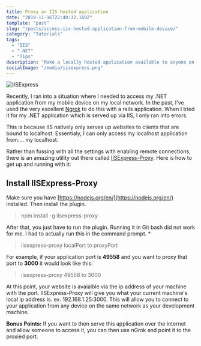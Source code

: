 ```yaml
---
title: Proxy an IIS hosted application
date: "2019-11-16T22:40:32.169Z"
template: "post"
slug: "/posts/access-iis-hosted-application-from-mobile-device/"
category: "Tutorials"
tags:
  - "IIS"
  - ".NET"
  - "Tips"
description: "Make a locally hosted application available to anyone on your network."
socialImage: "/media/iisexpress.png"
---
```


![IISExpress](/media/iisexpress.png)


Recently, I ran into a situation where I needed to access my .NET application from my mobile device on my local network. In the past, I've used the very excellent [Ngrok](ngrok.com) to do this with a rails application. When I tried it for my .NET application which is served up via IIS, I only ran into errors. 

This is because IIS natively only serves up websites to clients that are bound to localhost. Essentialy, I can only access my localhost application from.... my localhost.

Rather than fussing with all the settings with enabling remote connections, there is an amazing utility out there called [IISExpress-Proxy](https://github.com/icflorescu/iisexpress-proxy). Here is how to get up and running with it:

## Install IISExpress-Proxy

Make sure you have [https://nodejs.org/en/](https://nodejs.org/en/) installed. Then install the plugin.
> npm install -g iisexpress-proxy

After that, you just have to run the plugin. Running it in Git bash did not work for me. I had to actually run this in the command prompt. *

> iisexpress-proxy localPort to proxyPort

For example, if your application port is **49558** and you want to proxy that port to **3000** it would look like this:

> iisexpress-proxy 49558 to 3000

At this point, your website is avaialble via the ip address of your machine with the port. IISExpress-Proxy will give you what your current machine's local ip address is. ex. 192.168.1.25:3000. This will allow you to connect to your application from any device on the same network as your development machine. 

**Bonus Points:** If you want to then serve this application over the internet and allow someone to access it, you can then use nGrok and point it to the proxied port.